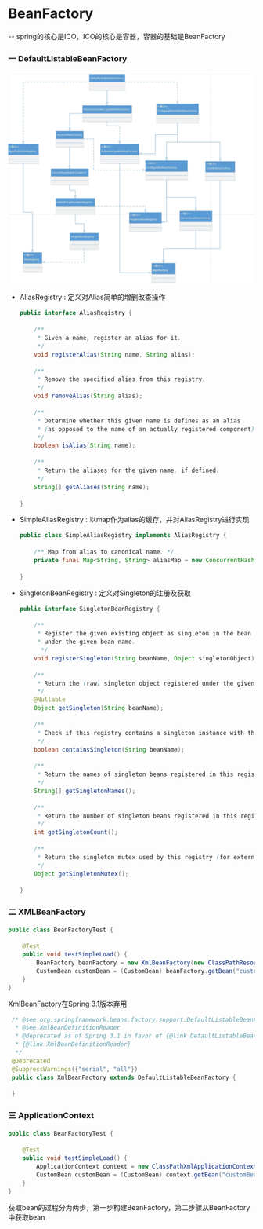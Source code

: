 # BeanFactory
--
spring的核心是ICO，ICO的核心是容器，容器的基础是BeanFactory
### 一 DefaultListableBeanFactory
![DefaultListableBeanFactory](../../picture/spring/DefaultListableBeanFactory.JPG)

- AliasRegistry : 定义对Alias简单的增删改查操作
    ```java
    public interface AliasRegistry {
    
        /**
         * Given a name, register an alias for it.
         */
        void registerAlias(String name, String alias);
    
        /**
         * Remove the specified alias from this registry.
         */
        void removeAlias(String alias);
    
        /**
         * Determine whether this given name is defines as an alias
         * (as opposed to the name of an actually registered component).
         */
        boolean isAlias(String name);
    
        /**
         * Return the aliases for the given name, if defined.
         */
        String[] getAliases(String name);
    
    }
    ```

- SimpleAliasRegistry : 以map作为alias的缓存，并对AliasRegistry进行实现
    ```java
    public class SimpleAliasRegistry implements AliasRegistry {
    
        /** Map from alias to canonical name. */
        private final Map<String, String> aliasMap = new ConcurrentHashMap<>(16);
        
    }
    ```
- SingletonBeanRegistry : 定义对Singleton的注册及获取
    ```java
    public interface SingletonBeanRegistry {
    
        /**
         * Register the given existing object as singleton in the bean registry,
         * under the given bean name.
          */
        void registerSingleton(String beanName, Object singletonObject);
    
        /**
         * Return the (raw) singleton object registered under the given name.
         */
        @Nullable
        Object getSingleton(String beanName);
    
        /**
         * Check if this registry contains a singleton instance with the given name.
         */
        boolean containsSingleton(String beanName);
    
        /**
         * Return the names of singleton beans registered in this registry.
         */
        String[] getSingletonNames();
    
        /**
         * Return the number of singleton beans registered in this registry.
         */
        int getSingletonCount();
    
        /**
         * Return the singleton mutex used by this registry (for external collaborators).
         */
        Object getSingletonMutex();
    
    }
    ```    
    
### 二 XMLBeanFactory
```java
public class BeanFactoryTest {

    @Test
    public void testSimpleLoad() {
        BeanFactory beanFactory = new XmlBeanFactory(new ClassPathResource("beanFactory.xml"));
        CustomBean customBean = (CustomBean) beanFactory.getBean("customBean");
    }
}
```
XmlBeanFactory在Spring 3.1版本弃用
```java
 /* @see org.springframework.beans.factory.support.DefaultListableBeanFactory
  * @see XmlBeanDefinitionReader
  * @deprecated as of Spring 3.1 in favor of {@link DefaultListableBeanFactory} and
  * {@link XmlBeanDefinitionReader}
  */
 @Deprecated
 @SuppressWarnings({"serial", "all"})
 public class XmlBeanFactory extends DefaultListableBeanFactory {
     
 }
```

### 三 ApplicationContext

```java
public class BeanFactoryTest {

    @Test
    public void testSimpleLoad() {
        ApplicationContext context = new ClassPathXmlApplicationContext("beanFactory.xml");
        CustomBean customBean = (CustomBean) context.getBean("customBean");
    }
}
```
获取bean的过程分为两步，第一步构建BeanFactory，第二步骤从BeanFactory中获取bean